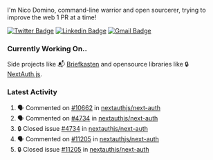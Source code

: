 
I'm Nico Domino, command-line warrior and open sourcerer, trying to improve the web 1 PR at a time!

[![Twitter Badge](https://img.shields.io/badge/-@ndom91-1ca0f1?style=flat-square&labelColor=1ca0f1&logo=twitter&logoColor=white&link=https://twitter.com/ndom91)](https://twitter.com/ndom91) [![Linkedin Badge](https://img.shields.io/badge/-ndom91-blue?style=flat-square&logo=Linkedin&logoColor=white&link=https://www.linkedin.com/in/ndom91/)](https://www.linkedin.com/in/ndom91/) [![Gmail Badge](https://img.shields.io/badge/-yo@ndo.dev-c14438?style=flat-square&logo=mail.ru&logoColor=white&link=mailto:yo@ndo.dev)](mailto:yo@ndo.dev)

### Currently Working On..

Side projects like 📬 [Briefkasten](https://briefkastenhq.com) and opensource libraries like 🔒 [NextAuth.js](https://github.com/nextauthjs/next-auth).

<!--START_SECTION_PROFILE_VIEWS:readme-info-->
<!--END_SECTION_PROFILE_VIEWS:readme-info-->

<!--START_SECTION_DAILY_COMMIT:readme-info-->
<!--END_SECTION_DAILY_COMMIT:readme-info-->

<!--START_SECTION_WEEKLY_COMMIT:readme-info-->
<!--END_SECTION_WEEKLY_COMMIT:readme-info-->

### Latest Activity

<!--START_SECTION:activity-->
1. 🗣 Commented on [#10662](https://github.com/nextauthjs/next-auth/issues/10662#issuecomment-2558288605) in [nextauthjs/next-auth](https://github.com/nextauthjs/next-auth)
2. 🗣 Commented on [#4734](https://github.com/nextauthjs/next-auth/issues/4734#issuecomment-2558286850) in [nextauthjs/next-auth](https://github.com/nextauthjs/next-auth)
3. 🔒 Closed issue [#4734](https://github.com/nextauthjs/next-auth/issues/4734) in [nextauthjs/next-auth](https://github.com/nextauthjs/next-auth)
4. 🗣 Commented on [#11205](https://github.com/nextauthjs/next-auth/issues/11205#issuecomment-2558286152) in [nextauthjs/next-auth](https://github.com/nextauthjs/next-auth)
5. 🔒 Closed issue [#11205](https://github.com/nextauthjs/next-auth/issues/11205) in [nextauthjs/next-auth](https://github.com/nextauthjs/next-auth)
<!--END_SECTION:activity-->
